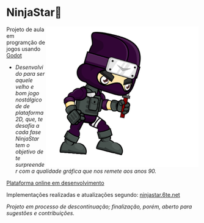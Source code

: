 # NinjaStar:space_invader:

<img src="https://github.com/carvalhoandre/NinjaStar/blob/master/NinjaStar/recursos/imagens/personagens/Attack__000.png" max-width="400px" width="400px" align="right" alt="Logo_andre">

Projeto de aula em programção de jogos usando [Godot](https://godotengine.org//)

- _Desenvolvido para ser aquele velho e bom jogo nostálgico de de plataforma 2D, que, te desafia a cada fase *NinjaStar* tem o objetivo de te surpreender com a qualidade gráfica que nos remete aos anos 90._

[Plataforma online em desenvolvimento](https://github.com/carvalhoandre/NinjaStar-site)


Implementações realizadas e atualizações segundo: [ninjastar.6te.net](http://ninjastar.6te.net/)


_Projeto em processo de descontinuação; finalização, porém, aberto para sugestões e contribuições._
